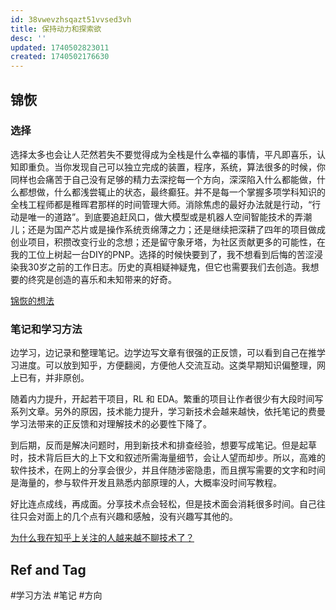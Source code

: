 ```yaml
---
id: 38vwevzhsqazt51vvsed3vh
title: 保持动力和探索欲
desc: ''
updated: 1740502823011
created: 1740502176630
---
```



## 锦恢

### 选择
选择太多也会让人茫然若失不要觉得成为全栈是什么幸福的事情，平凡即喜乐，认知即重负。当你发现自己可以独立完成的装置，程序，系统，算法很多的时候，你同样也会痛苦于自己没有足够的精力去深挖每一个方向，深深陷入什么都能做，什么都想做，什么都浅尝辄止的状态，最终癫狂。并不是每一个掌握多项学科知识的全栈工程师都是稚晖君那样的时间管理大师。消除焦虑的最好办法就是行动，“行动是唯一的道路”。到底要追赶风口，做大模型或是机器人空间智能技术的弄潮儿；还是为国产芯片或是操作系统贡绵薄之力；还是继续把深耕了四年的项目做成创业项目，积攒改变行业的念想；还是留守象牙塔，为社区贡献更多的可能性，在我的工位上树起一台DIY的PNP。选择的时候快要到了，我不想看到后悔的苦涩浸染我30岁之前的工作日志。历史的真相疑神疑鬼，但它也需要我们去创造。我想要的终究是创造的喜乐和未知带来的好奇。

[锦恢的想法](https://www.zhihu.com/pin/1876024910138179584)

### 笔记和学习方法

边学习，边记录和整理笔记。边学边写文章有很强的正反馈，可以看到自己在推学习进度。可以放到知乎，方便翻阅，方便他人交流互动。这类早期知识偏整理，网上已有，并非原创。

随着内力提升，开起若干项目，RL 和 EDA。繁重的项目让作者很少有大段时间写系列文章。另外的原因，技术能力提升，学习新技术会越来越快，依托笔记的费曼学习法带来的正反馈和对理解技术的必要性下降了。

到后期，反而是解决问题时，用到新技术和排查经验，想要写成笔记。但是起草时，技术背后巨大的上下文和叙述所需海量细节，会让人望而却步。所以，高难的软件技术，在网上的分享会很少，并且伴随涉密隐患，而且撰写需要的文字和时间是海量的，参与软件开发且熟悉内部原理的人，大概率没时间写教程。

好比连点成线，再成面。分享技术点会轻松，但是技术面会消耗很多时间。自己往往只会对面上的几个点有兴趣和感触，没有兴趣写其他的。

[为什么我在知乎上关注的人越来越不聊技术了？](https://www.zhihu.com/question/7527979672/answer/68867668708)

## Ref and Tag

#学习方法
#笔记
#方向